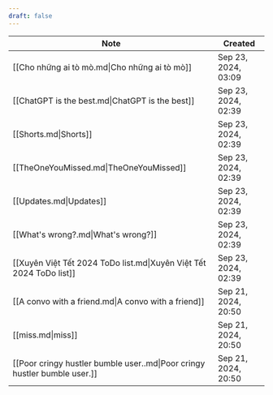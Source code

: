 ```yaml
---
draft: false
---
```

| Note                                                                              | Created             |
| --------------------------------------------------------------------------------- | ------------------- |
| [[Cho những ai tò mò.md\|Cho những ai tò mò]]                             | Sep 23, 2024, 03:09 |
| [[ChatGPT is the best.md\|ChatGPT is the best]]                           | Sep 23, 2024, 02:39 |
| [[Shorts.md\|Shorts]]                                                     | Sep 23, 2024, 02:39 |
| [[TheOneYouMissed.md\|TheOneYouMissed]]                                   | Sep 23, 2024, 02:39 |
| [[Updates.md\|Updates]]                                                   | Sep 23, 2024, 02:39 |
| [[What's wrong?.md\|What's wrong?]]                                       | Sep 23, 2024, 02:39 |
| [[Xuyên Việt Tết 2024 ToDo list.md\|Xuyên Việt Tết 2024 ToDo list]]       | Sep 23, 2024, 02:39 |
| [[A convo with a friend.md\|A convo with a friend]]                       | Sep 21, 2024, 20:50 |
| [[miss.md\|miss]]                                                         | Sep 21, 2024, 20:50 |
| [[Poor cringy hustler bumble user..md\|Poor cringy hustler bumble user.]] | Sep 21, 2024, 20:50 |
